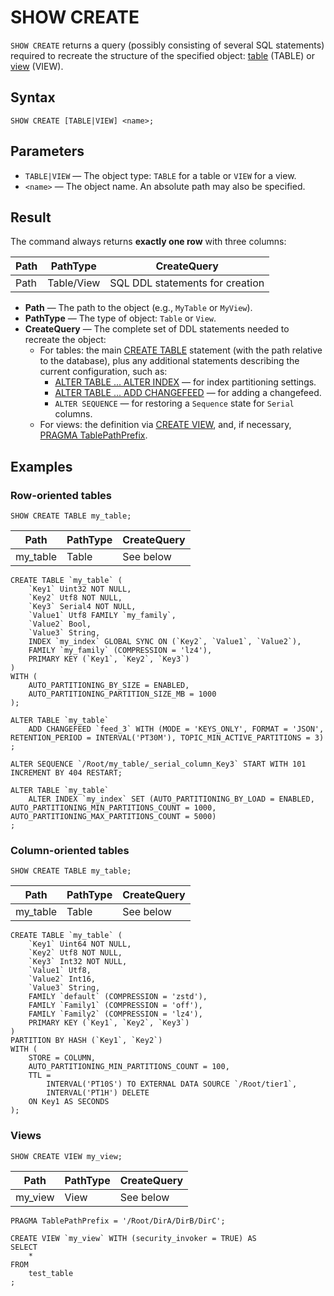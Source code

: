 # SHOW CREATE

`SHOW CREATE` returns a query (possibly consisting of several SQL statements) required to recreate the structure of the specified object: [table](../../../concepts/datamodel/table.md) (TABLE) or [view](../../../concepts/datamodel/view.md) (VIEW).

## Syntax

```yql
SHOW CREATE [TABLE|VIEW] <name>;
```

## Parameters

* `TABLE|VIEW` — The object type: `TABLE` for a table or `VIEW` for a view.
* `<name>` — The object name. An absolute path may also be specified.

## Result

The command always returns **exactly one row** with three columns:

| Path            | PathType   | CreateQuery                      |
|-----------------|------------|----------------------------------|
| Path   | Table/View | SQL DDL statements for creation  |

- **Path** — The path to the object (e.g., `MyTable` or `MyView`).
- **PathType** — The type of object: `Table` or `View`.
- **CreateQuery** — The complete set of DDL statements needed to recreate the object:
    - For tables: the main [CREATE TABLE](create_table/index.md) statement (with the path relative to the database), plus any additional statements describing the current configuration, such as:
        - [ALTER TABLE ... ALTER INDEX](alter_table/secondary_index#alter-index) — for index partitioning settings.
        - [ALTER TABLE ... ADD CHANGEFEED](alter_table/changefeed.md) — for adding a changefeed.
        - `ALTER SEQUENCE` — for restoring a `Sequence` state for `Serial` columns.
    - For views: the definition via [CREATE VIEW](create-view.md), and, if necessary, [PRAGMA TablePathPrefix](pragma#table-path-prefix).

## Examples

### Row-oriented tables

```yql
SHOW CREATE TABLE my_table;
```

| Path            | PathType  | CreateQuery                 |
|-----------------|-----------|-----------------------------|
| my_table        | Table     | See below                   |

```yql
CREATE TABLE `my_table` (
    `Key1` Uint32 NOT NULL,
    `Key2` Utf8 NOT NULL,
    `Key3` Serial4 NOT NULL,
    `Value1` Utf8 FAMILY `my_family`,
    `Value2` Bool,
    `Value3` String,
    INDEX `my_index` GLOBAL SYNC ON (`Key2`, `Value1`, `Value2`),
    FAMILY `my_family` (COMPRESSION = 'lz4'),
    PRIMARY KEY (`Key1`, `Key2`, `Key3`)
)
WITH (
    AUTO_PARTITIONING_BY_SIZE = ENABLED,
    AUTO_PARTITIONING_PARTITION_SIZE_MB = 1000
);

ALTER TABLE `my_table`
    ADD CHANGEFEED `feed_3` WITH (MODE = 'KEYS_ONLY', FORMAT = 'JSON', RETENTION_PERIOD = INTERVAL('PT30M'), TOPIC_MIN_ACTIVE_PARTITIONS = 3)
;

ALTER SEQUENCE `/Root/my_table/_serial_column_Key3` START WITH 101 INCREMENT BY 404 RESTART;

ALTER TABLE `my_table`
    ALTER INDEX `my_index` SET (AUTO_PARTITIONING_BY_LOAD = ENABLED, AUTO_PARTITIONING_MIN_PARTITIONS_COUNT = 1000, AUTO_PARTITIONING_MAX_PARTITIONS_COUNT = 5000)
;
```

### Column-oriented tables

```yql
SHOW CREATE TABLE my_table;
```

| Path            | PathType  | CreateQuery                 |
|-----------------|-----------|-----------------------------|
| my_table        | Table     | See below                   |

```yql
CREATE TABLE `my_table` (
    `Key1` Uint64 NOT NULL,
    `Key2` Utf8 NOT NULL,
    `Key3` Int32 NOT NULL,
    `Value1` Utf8,
    `Value2` Int16,
    `Value3` String,
    FAMILY `default` (COMPRESSION = 'zstd'),
    FAMILY `Family1` (COMPRESSION = 'off'),
    FAMILY `Family2` (COMPRESSION = 'lz4'),
    PRIMARY KEY (`Key1`, `Key2`, `Key3`)
)
PARTITION BY HASH (`Key1`, `Key2`)
WITH (
    STORE = COLUMN,
    AUTO_PARTITIONING_MIN_PARTITIONS_COUNT = 100,
    TTL =
        INTERVAL('PT10S') TO EXTERNAL DATA SOURCE `/Root/tier1`,
        INTERVAL('PT1H') DELETE
    ON Key1 AS SECONDS
);
```

### Views

```yql
SHOW CREATE VIEW my_view;
```

| Path            | PathType  | CreateQuery                 |
|-----------------|-----------|-----------------------------|
| my_view         | View      | See below                   |

```yql
PRAGMA TablePathPrefix = '/Root/DirA/DirB/DirC';

CREATE VIEW `my_view` WITH (security_invoker = TRUE) AS
SELECT
    *
FROM
    test_table
;
```